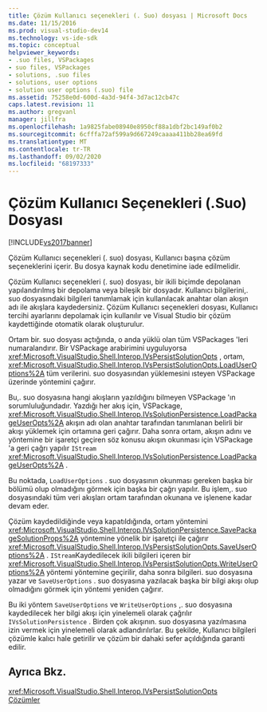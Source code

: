 ```yaml
---
title: Çözüm Kullanıcı seçenekleri (. Suo) dosyası | Microsoft Docs
ms.date: 11/15/2016
ms.prod: visual-studio-dev14
ms.technology: vs-ide-sdk
ms.topic: conceptual
helpviewer_keywords:
- .suo files, VSPackages
- suo files, VSPackages
- solutions, .suo files
- solutions, user options
- solution user options (.suo) file
ms.assetid: 75258e0d-600d-4a3d-94f4-3d7ac12cb47c
caps.latest.revision: 11
ms.author: gregvanl
manager: jillfra
ms.openlocfilehash: 1a9825fabe08940e8950cf88a1dbf2bc149af0b2
ms.sourcegitcommit: 6cfffa72af599a9d667249caaaa411bb28ea69fd
ms.translationtype: MT
ms.contentlocale: tr-TR
ms.lasthandoff: 09/02/2020
ms.locfileid: "68197333"
---
```

# <a name="solution-user-options-suo-file"></a>Çözüm Kullanıcı Seçenekleri (.Suo) Dosyası
[!INCLUDE[vs2017banner](../../includes/vs2017banner.md)]

Çözüm Kullanıcı seçenekleri (. suo) dosyası, Kullanıcı başına çözüm seçeneklerini içerir. Bu dosya kaynak kodu denetimine iade edilmelidir.  
  
 Çözüm Kullanıcı seçenekleri (. suo) dosyası, bir ikili biçimde depolanan yapılandırılmış bir depolama veya bileşik bir dosyadır. Kullanıcı bilgilerini,. suo dosyasındaki bilgileri tanımlamak için kullanılacak anahtar olan akışın adı ile akışlara kaydedersiniz. Çözüm Kullanıcı seçenekleri dosyası, Kullanıcı tercihi ayarlarını depolamak için kullanılır ve Visual Studio bir çözüm kaydettiğinde otomatik olarak oluşturulur.  
  
 Ortam bir. suo dosyası açtığında, o anda yüklü olan tüm VSPackages 'leri numaralandırır. Bir VSPackage arabirimini uyguluyorsa <xref:Microsoft.VisualStudio.Shell.Interop.IVsPersistSolutionOpts> , ortam, <xref:Microsoft.VisualStudio.Shell.Interop.IVsPersistSolutionOpts.LoadUserOptions%2A> tüm verilerini. suo dosyasından yüklemesini ısteyen VSPackage üzerinde yöntemini çağırır.  
  
 Bu,. suo dosyasına hangi akışların yazıldığını bilmeyen VSPackage 'ın sorumluluğundadır. Yazdığı her akış için, VSPackage, <xref:Microsoft.VisualStudio.Shell.Interop.IVsSolutionPersistence.LoadPackageUserOpts%2A> akışın adı olan anahtar tarafından tanımlanan belirli bir akışı yüklemek için ortamına geri çağırır. Daha sonra ortam, akışın adını ve yöntemine bir işaretçi geçiren söz konusu akışın okunması için VSPackage 'a geri çağrı yapılır `IStream` <xref:Microsoft.VisualStudio.Shell.Interop.IVsSolutionPersistence.LoadPackageUserOpts%2A> .  
  
 Bu noktada, `LoadUserOptions` . suo dosyasının okunması gereken başka bir bölümü olup olmadığını görmek için başka bir çağrı yapılır. Bu işlem,. suo dosyasındaki tüm veri akışları ortam tarafından okunana ve işlenene kadar devam eder.  
  
 Çözüm kaydedildiğinde veya kapatıldığında, ortam yöntemini <xref:Microsoft.VisualStudio.Shell.Interop.IVsSolutionPersistence.SavePackageSolutionProps%2A> yöntemine yönelik bir işaretçi ile çağırır <xref:Microsoft.VisualStudio.Shell.Interop.IVsPersistSolutionOpts.SaveUserOptions%2A> . `IStream`Kaydedilecek ikili bilgileri içeren bir <xref:Microsoft.VisualStudio.Shell.Interop.IVsPersistSolutionOpts.WriteUserOptions%2A> yöntemi yöntemine geçirilir, daha sonra bilgileri. suo dosyasına yazar ve `SaveUserOptions` . suo dosyasına yazılacak başka bir bilgi akışı olup olmadığını görmek için yöntemi yeniden çağırır.  
  
 Bu iki yöntem `SaveUserOptions` ve `WriteUserOptions` ,. suo dosyasına kaydedilecek her bilgi akışı için yinelemeli olarak çağrılır `IVsSolutionPersistence` . Birden çok akışının. suo dosyasına yazılmasına izin vermek için yinelemeli olarak adlandırılırlar. Bu şekilde, Kullanıcı bilgileri çözümle kalıcı hale getirilir ve çözüm bir dahaki sefer açıldığında garanti edilir.  
  
## <a name="see-also"></a>Ayrıca Bkz.  
 <xref:Microsoft.VisualStudio.Shell.Interop.IVsPersistSolutionOpts>   
 [Çözümler](../../extensibility/internals/solutions-overview.md)

